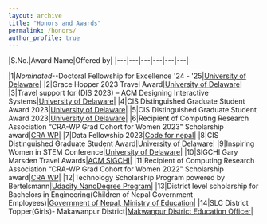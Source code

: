 ```yaml
---
layout: archive
title: "Honors and Awards"
permalink: /honors/
author_profile: true
---
```


|S.No.|Award Name|Offered by|
|---|---|---|---|---|---|

|1|_Nominated_--Doctoral Fellowship for Excellence '24 - '25|[University of Delaware](https://www.udel.edu/)|
|2|Grace Hopper 2023 Travel Award|[University of Delaware](https://www.cis.udel.edu/)|
|3|Travel support for (DIS 2023) – ACM Designing Interactive Systems|[University of Delaware](https://www.cis.udel.edu/)|
|4|CIS Distinguished Graduate Student Award 2023|[University of Delaware](https://www.cis.udel.edu/)|
|5|CIS Distinguished Graduate Student Award 2023|[University of Delaware](https://www.cis.udel.edu/)|
|6|Recipient of Computing Research Association “CRA-WP Grad Cohort for Women 2023" Scholarship award|[CRA WP](https://cra.org/cra-wp/)|
|7|Data Fellowship 2023|[Code for nepal](https://codefornepal.org/data-fellowship/)|
|8|CIS Distinguished Graduate Student Award|[University of Delaware](https://www.udel.edu/)|
|9|Inspiring Women in STEM Conference|[University of Delaware](https://delawarebio.site-ym.com/)|
|10|SIGCHI Gary Marsden Travel Awards|[ACM SIGCHI](https://www.acm.org/)|
|11|Recipient of Computing Research Association “CRA-WP Grad Cohort for Women 2022" Scholarship award|[CRA WP](https://cra.org/cra-wp/)|
|12|Technology Scholarship Program powered by Bertelsmann|[Udacity NanoDegree Program](https://www.udacity.com/)|
|13|District level scholarship for Bachelors in Engineering(Children of Nepal Government Employees)|[Government of Nepal, Ministry of Education](https://moest.gov.np/)|
|14|SLC District Topper(Girls)- Makawanpur District|[Makwanpur District Education Officer](https://www.moe.gov.np/)|

